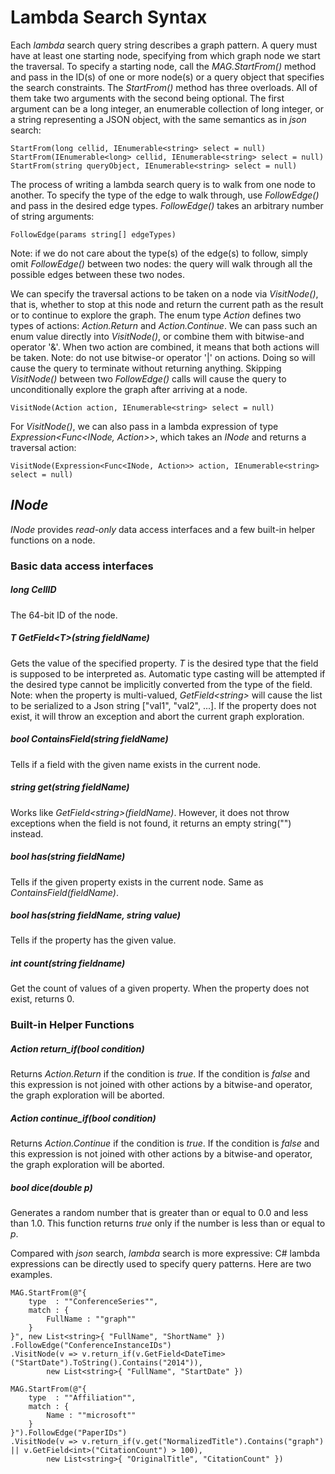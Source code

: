 <!-- 
NavPath: Academic Knowledge API/Graph Traversal
LinkLabel: Lambda Search Syntax
Url: Academic-Knowledge-API/documentation/GraphTraversal/LambdaSearchSyntax
Weight: 90
-->

# Lambda Search Syntax

Each *lambda* search query string describes a graph pattern. A query must have at least one starting node, specifying from which graph node we start the traversal. To specify a starting node, call the *MAG.StartFrom()* method and pass in the ID(s) of one or more node(s) or a query object that specifies the search constraints. The *StartFrom()* method has three overloads. All of them take two arguments with the second being optional. The first argument can be a long integer, an enumerable collection of long integer, or a string representing a JSON object, with the same semantics as in *json* search:
```
StartFrom(long cellid, IEnumerable<string> select = null)
StartFrom(IEnumerable<long> cellid, IEnumerable<string> select = null)
StartFrom(string queryObject, IEnumerable<string> select = null)
```

The process of writing a lambda search query is to walk from one node to another. To specify the type of the edge to walk through, use *FollowEdge()* and pass in the desired edge types. *FollowEdge()* takes an arbitrary number of string arguments:
```
FollowEdge(params string[] edgeTypes)
```
Note: if we do not care about the type(s) of the edge(s) to follow, simply omit *FollowEdge()* between two nodes: the query will walk through all the possible edges between these two nodes.

We can specify the traversal actions to be taken on a node via *VisitNode()*, that is, whether to stop at this node and return the current path as the result or to continue to explore the graph.  The enum type *Action* defines two types of actions: *Action.Return* and *Action.Continue*. We can pass such an enum value directly into *VisitNode()*, or combine them with bitwise-and operator '&'. When two action are combined, it means that both actions will be taken. Note: do not use bitwise-or operator '|' on actions. Doing so will cause the query to terminate without returning anything. Skipping *VisitNode()* between two *FollowEdge()* calls will cause the query to unconditionally explore the graph after arriving at a node.

```
VisitNode(Action action, IEnumerable<string> select = null)
```

For *VisitNode()*, we can also pass in a lambda expression of type *Expression\<Func\<INode, Action\>\>*, which takes an *INode* and returns a traversal action:

```
VisitNode(Expression<Func<INode, Action>> action, IEnumerable<string> select = null)
```

## *INode* 

*INode* provides *read-only* data access interfaces and a few built-in helper functions on a node. 

### Basic data access interfaces

##### long CellID

The 64-bit ID of the node. 

##### T GetField\<T\>(string fieldName)

Gets the value of the specified property. *T* is the desired type that the field is supposed to be interpreted as. Automatic type casting will be attempted if the desired type cannot be implicitly converted from the type of the field. Note: when the property is multi-valued, *GetField\<string\>* will cause the list to be serialized to a Json string ["val1", "val2", ...]. If the property does not exist, it will throw an exception and abort the current graph exploration.

##### bool ContainsField(string fieldName)

Tells if a field with the given name exists in the current node.

##### string get(string fieldName)

Works like *GetField\<string\>(fieldName)*. However, it does not throw exceptions when the field is not found, it returns an empty string("") instead.

##### bool has(string fieldName)

Tells if the given property exists in the current node. Same as *ContainsField(fieldName)*.

##### bool has(string fieldName, string value)

Tells if the property has the given value. 

##### int count(string fieldname)

Get the count of values of a given property. When the property does not exist, returns 0.

### Built-in Helper Functions

##### Action return_if(bool condition)

Returns *Action.Return* if the condition is *true*. If the condition is *false* and this expression is not joined with other actions by a bitwise-and operator, the graph exploration will be aborted.

##### Action continue_if(bool condition)

Returns *Action.Continue* if the condition is *true*. If the condition is *false* and this expression is not joined with other actions by a bitwise-and operator, the graph exploration will be aborted.

##### bool dice(double p)

Generates a random number that is greater than or equal to 0.0 and less than 1.0. This function returns *true* only if the number is less than or equal to *p*.

Compared with *json* search, *lambda* search is more expressive: C# lambda expressions can be directly used to specify query patterns. Here are two examples.

```
MAG.StartFrom(@"{
    type  : ""ConferenceSeries"",
    match : {
        FullName : ""graph""
    }
}", new List<string>{ "FullName", "ShortName" })
.FollowEdge("ConferenceInstanceIDs")
.VisitNode(v => v.return_if(v.GetField<DateTime>("StartDate").ToString().Contains("2014")),
        new List<string>{ "FullName", "StartDate" })
```

```
MAG.StartFrom(@"{
    type  : ""Affiliation"",
    match : {
        Name : ""microsoft""
    }
}").FollowEdge("PaperIDs")
.VisitNode(v => v.return_if(v.get("NormalizedTitle").Contains("graph") || v.GetField<int>("CitationCount") > 100),
        new List<string>{ "OriginalTitle", "CitationCount" })
```

